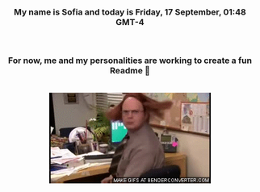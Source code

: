 


<div align="center">
<h3 >My name is Sofia and today is Friday, 17 September, 01:48 GMT-4</h3><br>
<h3 >For now, me and my personalities are working to create a fun Readme 👋
</h3><br>
<img src='img/dwight.gif' alt='working...'/>
</div>
